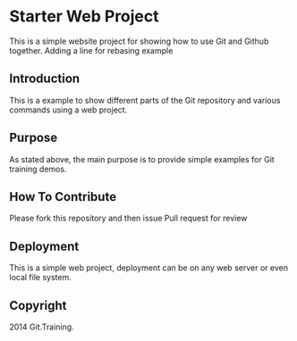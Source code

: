 # Starter Web Project

This is a simple website project for showing how to use Git and Github together. Adding a line for rebasing example

## Introduction

This is a example to show different parts of the Git repository and various commands using a web project.

## Purpose

As stated above, the main purpose is to provide simple examples for Git training demos.

## How To Contribute
Please fork this repository and then issue Pull request for review

## Deployment
This is a simple web project, deployment can be on any web server or even local file system.

## Copyright

2014 Git.Training.


